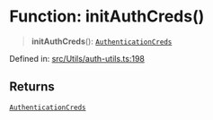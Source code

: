 # Function: initAuthCreds()

> **initAuthCreds**(): [`AuthenticationCreds`](../type-aliases/AuthenticationCreds.md)

Defined in: [src/Utils/auth-utils.ts:198](https://github.com/Fokusdotid/bail/blob/3bd64a6fd6e8fc52d3ec9ba842534bed26103555/src/Utils/auth-utils.ts#L198)

## Returns

[`AuthenticationCreds`](../type-aliases/AuthenticationCreds.md)
